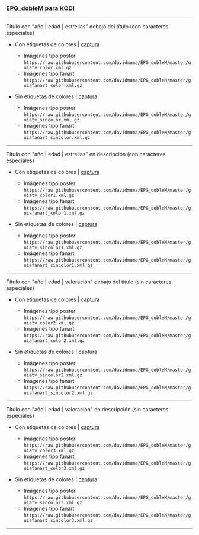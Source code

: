 ### EPG_dobleM para KODI

***
Título con "año | edad | estrellas" debajo del título (con caracteres especiales)
- Con etiquetas de colores | [captura](https://raw.githubusercontent.com/davidmuma/Canales_dobleM/master/Varios/EPG/kodicolor.jpg)
  - Imágenes tipo poster `https://raw.githubusercontent.com/davidmuma/EPG_dobleM/master/guiatv_color.xml.gz` 
  - Imágenes tipo fanart `https://raw.githubusercontent.com/davidmuma/EPG_dobleM/master/guiafanart_color.xml.gz`
  
- Sin etiquetas de colores | [captura](https://raw.githubusercontent.com/davidmuma/Canales_dobleM/master/Varios/EPG/kodisincolor.jpg)
  - Imágenes tipo poster `https://raw.githubusercontent.com/davidmuma/EPG_dobleM/master/guiatv_sincolor.xml.gz` 
  - Imágenes tipo fanart `https://raw.githubusercontent.com/davidmuma/EPG_dobleM/master/guiafanart_sincolor.xml.gz`
***
Título con "año | edad | estrellas" en descripción (con caracteres especiales)
- Con etiquetas de colores | [captura](https://raw.githubusercontent.com/davidmuma/Canales_dobleM/master/Varios/EPG/KODIC1.jpg)
  - Imágenes tipo poster `https://raw.githubusercontent.com/davidmuma/EPG_dobleM/master/guiatv_color1.xml.gz` 
  - Imágenes tipo fanart `https://raw.githubusercontent.com/davidmuma/EPG_dobleM/master/guiafanart_color1.xml.gz`
  
- Sin etiquetas de colores | [captura](https://raw.githubusercontent.com/davidmuma/Canales_dobleM/master/Varios/EPG/KODI1.jpg)
  - Imágenes tipo poster `https://raw.githubusercontent.com/davidmuma/EPG_dobleM/master/guiatv_sincolor1.xml.gz` 
  - Imágenes tipo fanart `https://raw.githubusercontent.com/davidmuma/EPG_dobleM/master/guiafanart_sincolor1.xml.gz`
***
Título con "año | edad | valoración" debajo del título (sin caracteres especiales)
- Con etiquetas de colores | [captura](https://raw.githubusercontent.com/davidmuma/Canales_dobleM/master/Varios/EPG/KODIC2.jpg)
  - Imágenes tipo poster `https://raw.githubusercontent.com/davidmuma/EPG_dobleM/master/guiatv_color2.xml.gz` 
  - Imágenes tipo fanart `https://raw.githubusercontent.com/davidmuma/EPG_dobleM/master/guiafanart_color2.xml.gz`
  
- Sin etiquetas de colores | [captura](https://raw.githubusercontent.com/davidmuma/Canales_dobleM/master/Varios/EPG/KODI2.jpg)
  - Imágenes tipo poster `https://raw.githubusercontent.com/davidmuma/EPG_dobleM/master/guiatv_sincolor2.xml.gz` 
  - Imágenes tipo fanart `https://raw.githubusercontent.com/davidmuma/EPG_dobleM/master/guiafanart_sincolor2.xml.gz`
***
Título con "año | edad | valoración" en descripción (sin caracteres especiales)
- Con etiquetas de colores | [captura](https://raw.githubusercontent.com/davidmuma/Canales_dobleM/master/Varios/EPG/KODIC3.jpg)
  - Imágenes tipo poster `https://raw.githubusercontent.com/davidmuma/EPG_dobleM/master/guiatv_color3.xml.gz` 
  - Imágenes tipo fanart `https://raw.githubusercontent.com/davidmuma/EPG_dobleM/master/guiafanart_color3.xml.gz`
  
- Sin etiquetas de colores | [captura](https://raw.githubusercontent.com/davidmuma/Canales_dobleM/master/Varios/EPG/KODI3.jpg)
  - Imágenes tipo poster `https://raw.githubusercontent.com/davidmuma/EPG_dobleM/master/guiatv_sincolor3.xml.gz` 
  - Imágenes tipo fanart `https://raw.githubusercontent.com/davidmuma/EPG_dobleM/master/guiafanart_sincolor3.xml.gz`
***

